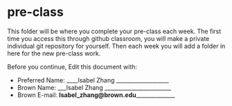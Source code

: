 # pre-class


This folder will be where you complete your pre-class each week. The first time you access this through github classroom, you will make a private individual git repository for yourself. Then each week you will add a folder in here for the new pre-class work. 

Before you continue, Edit this document with:


- Preferred Name: ____Isabel Zhang ___________________
- Brown Name: ___Isabel Zhang ________________________
- Brown E-mail: __Isabel_zhang@brown.edu________________
